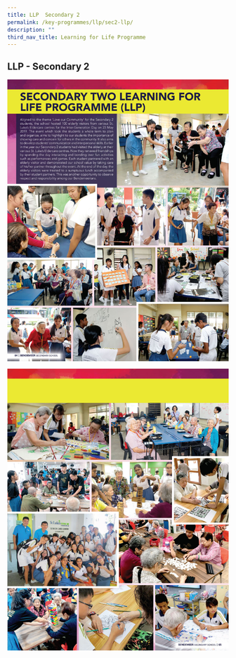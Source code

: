 ```yaml
---
title: LLP  Secondary 2
permalink: /key-programmes/llp/sec2-llp/
description: ""
third_nav_title: Learning for Life Programme
---
```

## LLP - Secondary 2

![Secondary Two Learning for Life Programme](/images/Keyprogrammes/llps2-01.jpeg)

![Secondary Two Learning for Life Programme](/images/Keyprogrammes/llps2-02.jpeg)